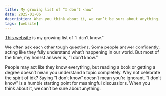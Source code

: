 ```yaml
---
title: My growing list of “I don’t know”
date: 2025-01-06
description: When you think about it, we can’t be sure about anything.
tags: [website]
---
```


[This website][1] is my growing list of “I don’t know.”

We often ask each other tough questions. Some people answer confidently, acting like they fully understand what’s happening in our world. But most of the time, my honest answer is, “I don’t know.”

People may act like they know everything, but reading a book or getting a degree doesn’t mean you understand a topic completely. Why not celebrate the spirit of idk? Saying “I don’t know” doesn’t mean you’re ignorant. “I don’t know” is a humble starting point for meaningful discussions. When you think about it, we can’t be sure about anything.

[1]:	https://idk.kangminsuk.com